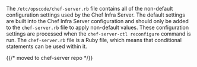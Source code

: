 The `/etc/opscode/chef-server.rb` file contains all of the non-default
configuration settings used by the Chef Infra Server. The default
settings are built into the Chef Infra Server configuration and should
only be added to the `chef-server.rb` file to apply non-default values.
These configuration settings are processed when the
`chef-server-ctl reconfigure` command is run. The `chef-server.rb` file
is a Ruby file, which means that conditional statements can be used
within it.

{{/* moved to chef-server repo */}}
